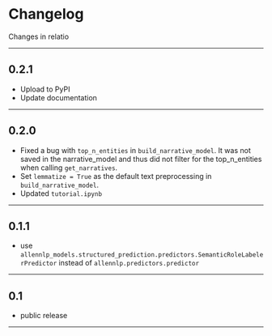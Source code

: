 # Changelog

Changes in relatio

----

## 0.2.1
- Upload to PyPI 
- Update documentation
----

## 0.2.0
- Fixed a bug with `top_n_entities` in `build_narrative_model`. It was not saved in the narrative_model and thus did not filter for the top_n_entities when calling `get_narratives`.
- Set `lemmatize = True` as the default text preprocessing in `build_narrative_model`. 
- Updated `tutorial.ipynb`

----

## 0.1.1
- use `allennlp_models.structured_prediction.predictors.SemanticRoleLabelerPredictor` instead of `allennlp.predictors.predictor`

---

## 0.1
- public release

---
